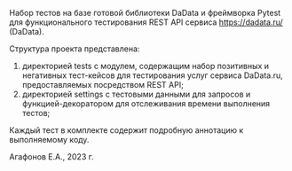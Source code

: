 Набор тестов на базе готовой библиотеки DaData и фреймворка Pytest для функционального тестирования REST API 
сервиса https://dadata.ru/ (DaData).


Cтруктура проекта представлена:

1) директорией tests c модулем, содержащим набор позитивных и негативных тест-кейсов для тестирования услуг сервиса 
DaData.ru, предоставляемых посредством REST API;
2) директорией settings c тестовыми данными для запросов и функцией-декоратором для отслеживания времени выполнения 
тестов;

Каждый тест в комплекте содержит подробную аннотацию к выполняемому коду.

Агафонов Е.А., 2023 г.
